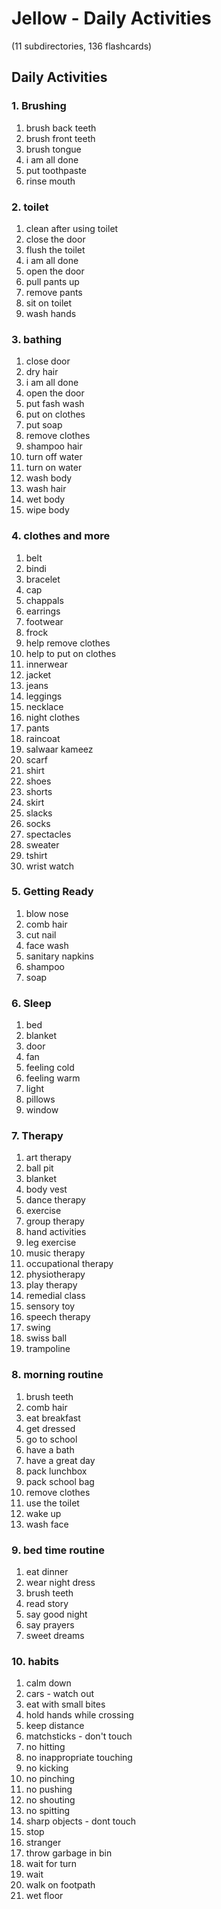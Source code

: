 # Jellow - Daily Activities
(11 subdirectories, 136 flashcards)

## Daily Activities

### 1. Brushing

1. brush back teeth
2. brush front teeth
3. brush tongue
4. i am all done
5. put toothpaste
6. rinse mouth

### 2. toilet

1. clean after using toilet
2. close the door
3. flush the toilet
4. i am all done
5. open the door
6. pull pants up
7. remove pants
8. sit on toilet
9. wash hands

### 3. bathing

1. close door
2. dry hair
3. i am all done
4. open the door
5. put fash wash
6. put on clothes
7. put soap
8. remove clothes
9. shampoo hair
10. turn off water
11. turn on water
12. wash body
13. wash hair
14. wet body
15. wipe body


### 4. clothes and more

1. belt
2. bindi
3. bracelet
4. cap
5. chappals
6. earrings
7. footwear
8. frock
9. help remove clothes
10. help to put on clothes
11. innerwear
12. jacket
13. jeans
14. leggings
15. necklace
16. night clothes
17. pants
18. raincoat
19. salwaar kameez
20. scarf
21. shirt
22. shoes
23. shorts
24. skirt
25. slacks
26. socks
27. spectacles
28. sweater
29. tshirt
30. wrist watch


### 5. Getting Ready

1. blow nose
2. comb hair
3. cut nail
4. face wash
5. sanitary napkins
6. shampoo
7. soap


### 6. Sleep

1. bed
2. blanket
3. door
4. fan
5. feeling cold
6. feeling warm
7. light
8. pillows
9. window


### 7. Therapy

1. art therapy
2. ball pit
3. blanket
4. body vest
5. dance therapy
6. exercise
7. group therapy
8. hand activities
9. leg exercise
10. music therapy
11. occupational therapy
12. physiotherapy
13. play therapy
14. remedial class
15. sensory toy
16. speech therapy
17. swing
18. swiss ball
19. trampoline


### 8. morning routine

1. brush teeth
2. comb hair
3. eat breakfast
4. get dressed
5. go to school
6. have a bath
7. have a great day
8. pack lunchbox
9. pack school bag
10. remove clothes
11. use the toilet
12. wake up
13. wash face


### 9. bed time routine

1. eat dinner
2. wear night dress
3. brush teeth
4. read story
5. say good night
6. say prayers
7. sweet dreams


### 10. habits

1. calm down
2. cars - watch out
3. eat with small bites
4. hold hands while crossing
5. keep distance
6. matchsticks - don't touch
7. no hitting
8. no inappropriate touching
9. no kicking
10. no pinching
11. no pushing
12. no shouting
13. no spitting
14. sharp objects - dont touch
15. stop
16. stranger
17. throw garbage in bin
18. wait for turn
19. wait
20. walk on footpath
21. wet floor
